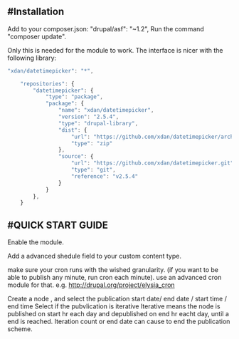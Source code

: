 #Installation
-------------

Add to your composer.json:
"drupal/asf": "~1.2",
Run the command "composer update".

Only this is needed for the module to work.
The interface is nicer with the following library:

```javascript
"xdan/datetimepicker": "*",
```

```javascript
	"repositories": {
		"datetimepicker": {
			"type": "package",
			"package": {
				"name": "xdan/datetimepicker",
				"version": "2.5.4",
				"type": "drupal-library",
				"dist": {
					"url": "https://github.com/xdan/datetimepicker/archive/master.zip",
					"type": "zip"
				},
				"source": {
					"url": "https://github.com/xdan/datetimepicker.git",
					"type": "git",
					"reference": "v2.5.4"
				}
			}
		},
    }
```
    
#QUICK START GUIDE
-----------------
Enable the module.

Add a advanced shedule field to your custom content type.

make sure your cron runs with the wished granularity.
(if you want to be able to publish any minute, run cron each minute).
use an advanced cron module for that. e.g. http://drupal.org/project/elysia_cron

Create a node , and select the publication
  start date/ end date / start time / end time
Select if the pubvlication is iterative
Iterative means the node is published on start hr
 each day and depublished on end hr eacht day, until a end is reached.
Iteration count or end date can cause to end the publication scheme.
